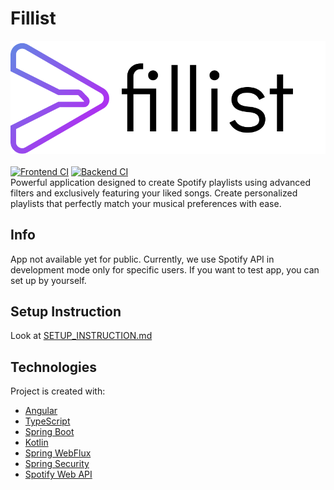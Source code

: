 # Fillist
![fillist](ui/logo/logo_label.png) 
<br><br>
[![Frontend CI](https://github.com/akai-org/fillist/actions/workflows/frontend-ci.yml/badge.svg)](https://github.com/akai-org/fillist/actions/workflows/frontend-ci.yml)
[![Backend CI](https://github.com/akai-org/fillist/actions/workflows/backend-ci.yml/badge.svg)](https://github.com/akai-org/fillist/actions/workflows/backend-ci.yml)
<br>
Powerful application designed to create Spotify playlists using advanced filters and exclusively featuring your liked songs. Create personalized playlists that perfectly match your musical preferences with ease.
## Info
App not available yet for public. Currently, we use Spotify API in development mode only for specific users. If you want to test app, you can set up by yourself.
## Setup Instruction
Look at [SETUP_INSTRUCTION.md](SETUP_INSTRUCTION.md)
## Technologies
Project is created with:
- [Angular](https://angular.io/)
- [TypeScript](https://www.typescriptlang.org/)
- [Spring Boot](https://spring.io/projects/spring-boot)
- [Kotlin](https://kotlinlang.org/)
- [Spring WebFlux](https://docs.spring.io/spring-framework/docs/current/reference/html/web-reactive.html)
- [Spring Security](https://spring.io/projects/spring-security)
- [Spotify Web API](https://developer.spotify.com/documentation/web-api/)
